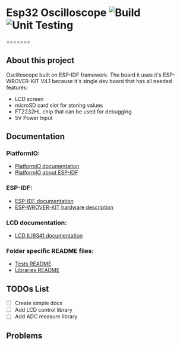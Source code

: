 
# Esp32 Oscilloscope ![Build](https://github.com/Nietaktowny/esp32_oscilloscope/actions/workflows/build.yml/badge.svg)  ![Unit Testing](https://github.com/Nietaktowny/esp32_oscilloscope/actions/workflows/unit_test.yml/badge.svg)
=======

## About this project
 Oscilloscope built on ESP-IDF framework. The board it uses it's ESP-WROVER-KIT V4.1 because it's single dev board that has all needed features: 
 

 - LCD screen
 - microSD card slot for storing values
 - FT2232HL chip that can be used for debugging
 - 5V Power Input

## Documentation
### PlatformIO:

 - [PlatformIO documentation](https://docs.platformio.org/en/latest/what-is-platformio.html)
 - [PlatformIO about ESP-IDF](https://docs.platformio.org/en/latest/frameworks/espidf.html)

### ESP-IDF:

 - [ESP-IDF documentation](https://docs.espressif.com/projects/esp-idf/en/latest/esp32/index.html)
 - [ESP-WROVER-KIT hardware description](https://docs.espressif.com/projects/esp-idf/en/latest/esp32/hw-reference/esp32/get-started-wrover-kit.html)

### LCD documentation:
 - [LCD ILI9341 documentation](https://cdn-shop.adafruit.com/datasheets/ILI9341.pdf)

### Folder specific README files:

 - [Tests README](test/README.md)
 - [Libraries README](lib/README.md)

## TODOs List

 - [ ] Create simple docs
 - [ ] Add LCD control library
 - [ ] Add ADC measure library

## Problems

